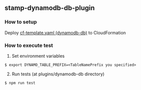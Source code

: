## stamp-dynamodb-db-plugin

### How to setup

Deploy [cf-template.yaml (dynamodb-db)](./../../plugins/dynamodb-db/cf-template.yaml) to CloudFormation

### How to execute test

1. Set environment variables

```
$ export DYNAMO_TABLE_PREFIX=<TableNamePrefix you specified>
```

2. Run tests (at plugins/dynamodb-db directory)

```
$ npm run test
```

